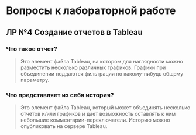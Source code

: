#  Вопросы к лабораторной работе
## ЛР №4 Создание отчетов в Tableau
### Что такое отчет?
> Это элемент файла Tableau, на котором для наглядности можно разместить несколько различных графиков. Графики при объединении поддаются фильтрации по какому-нибудь общему параметру.
### Что представляет из себя история?
> Это элемент файла Tableau, который может объединять несколько отчётов и/или графиков и дает возможность оставлять к ним небольшие комментарии-переключатели. 
Историю можно опубликовать на сервере Tableau.
